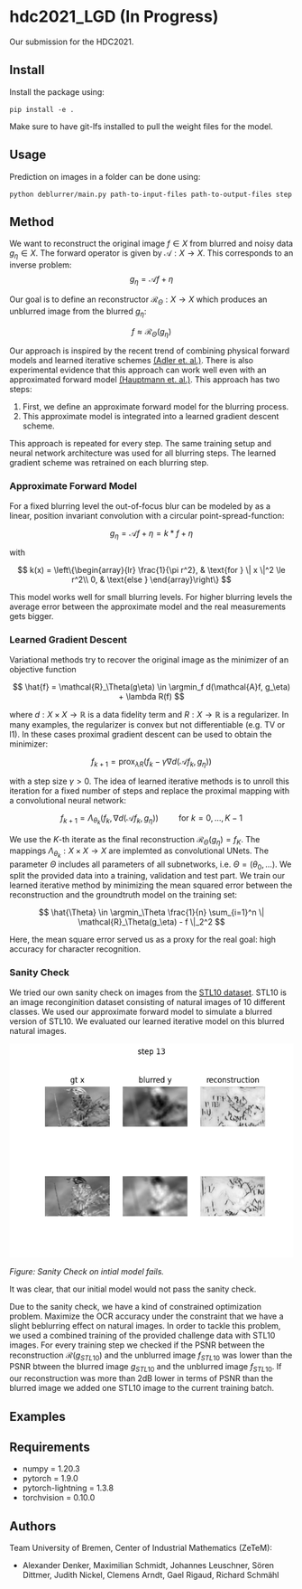# hdc2021_LGD (In Progress)
Our submission for the HDC2021. 

## Install 

Install the package using:

```
pip install -e .
```
Make sure to have git-lfs installed to pull the weight files for the model.

## Usage 

Prediction on images in a folder can be done using:

```
python deblurrer/main.py path-to-input-files path-to-output-files step
```

## Method

We want to reconstruct the original image $f \in X$ from blurred and noisy data $g_\eta \in X$. The forward operator is given by $\mathcal{A}: X \rightarrow X$. This corresponds to an inverse problem: 
$$ g_\eta = \mathcal{A} f + \eta $$

Our goal is to define an reconstructor $\mathcal{R}_\Theta : X \rightarrow X$ which produces an unblurred image from the blurred $g_\eta$:

$$ f \approx \mathcal{R}_\Theta (g_\eta)$$


Our approach is inspired by the recent trend of combining physical forward models  and learned iterative schemes [(Adler et. al.)](https://arxiv.org/abs/1704.04058). There is also experimental evidence that this approach can work well even with an approximated forward model [(Hauptmann et. al.)](https://arxiv.org/abs/1807.03191).
This approach has two steps:
1. First, we define an approximate forward model for the blurring process.
2. This approximate model is integrated into a learned gradient descent scheme.  

This approach is repeated for every step. The same training setup and neural network architecture was used for all blurring steps. The learned gradient scheme was retrained on each blurring step. 

### Approximate Forward Model 

For a fixed blurring level the out-of-focus blur can be modeled by as a linear, position invariant convolution with a circular point-spread-function: 

$$ g_\eta = \mathcal{A} f + \eta = k * f + \eta $$

with 

$$ k(x) =  \left\{\begin{array}{lr}
        \frac{1}{\pi r^2}, & \text{for } \| x \|^2 \le r^2\\
        0, & \text{else }
        \end{array}\right\} $$

This model works well for small blurring levels. For higher blurring levels the average error between the approximate model and the real measurements gets bigger. 

### Learned Gradient Descent

Variational methods try to recover the original image as the minimizer of an objective function 

$$ \hat{f} = \mathcal{R}_\Theta(g\eta) \in \argmin_f d(\mathcal{A}f, g_\eta) + \lambda R(f) $$

where $d:X\times X \rightarrow \mathbb{R}$ is a data fidelity term and $R:X \rightarrow \mathbb{R}$ is a regularizer. In many examples, the regularizer is convex but not differentiable (e.g. TV or l1). In these cases proximal gradient descent can be used to obtain the minimizer: 

$$ f_{k+1} = \text{prox}_{\lambda R}(f_k - \gamma \nabla d(\mathcal{A}f_k, g_\eta)) $$

with a step size $\gamma > 0$. The idea of learned iterative methods is to unroll this iteration for a fixed number of steps and replace the proximal mapping with a convolutional neural network: 

$$ f_{k+1} = \Lambda_{\theta_k}(f_k, \nabla d(\mathcal{A}f_k, g_\eta)) \qquad \text{ for } k=0,\dots, K-1 $$

We use the $K$-th iterate as the final reconstruction $\mathcal{R}_\Theta(g_\eta) = f_K$. The mappings $\Lambda_{\theta_k}: X \times X \rightarrow X$ are implemted as convolutional UNets. The parameter $\Theta$ includes all parameters of all subnetworks, i.e. $\Theta = (\theta_0, \dots)$. We split the provided data into a training, validation and test part. We train our learned iterative method by minimizing the mean squared error between the reconstruction and the groundtruth model on the training set:

$$ \hat{\Theta} \in \argmin_\Theta \frac{1}{n} \sum_{i=1}^n \| \mathcal{R}_\Theta(g_\eta) - f \|_2^2  $$

Here, the mean square error served us as a proxy for the real goal: high accuracy for character recognition.

### Sanity Check

We tried our own sanity check on images from the [STL10 dataset](https://cs.stanford.edu/~acoates/stl10/). STL10 is an image reconginition dataset consisting of natural images of 10 different classes. We used our approximate forward model to simulate a blurred version of STL10. We evaluated our learned iterative model on this blurred natural images. 

![Sanity Check on initial model](images_readme/sanity_check_blur_stl10_13.png "Sanity Check")

*Figure: Sanity Check on intial model fails.*

It was clear, that our initial model would not pass the sanity check.

Due to the sanity check, we have a kind of constrained optimization problem. Maximize the OCR accuracy under the constraint that we have a slight beblurring effect on natural images. In order to tackle this problem, we used a combined training of the provided challenge data with STL10 images. For every training step we checked if the PSNR between the reconstruction $\mathcal{R}(g_{STL10})$ and the unblurred image $f_{STL10}$ was lower than the PSNR btween the blurred image $g_{STL10}$ and the unblurred image $f_{STL10}$. If our reconstruction was more than $2$dB lower in terms of PSNR than the blurred image we added one STL10 image to the current training batch. 


## Examples

## Requirements 

* numpy = 1.20.3
* pytorch = 1.9.0 
* pytorch-lightning = 1.3.8
* torchvision = 0.10.0

## Authors

Team University of Bremen, Center of Industrial Mathematics (ZeTeM): 
- Alexander Denker, Maximilian Schmidt, Johannes Leuschner, Sören Dittmer, Judith Nickel, Clemens Arndt, Gael Rigaud, Richard Schmähl
